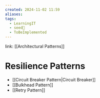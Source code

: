 ```yaml
---
created: 2024-11-02 11:59
aliases: 
tags:
  - LearningIT
  - seed🌱
  - ToBeImplemented
---
```


link: [[Architectural Patterns]]

# Resilience Patterns

- [[Circuit Breaker Pattern|Circuit Breaker]]
- [[Bulkhead Pattern]]
- [[Retry Pattern]]